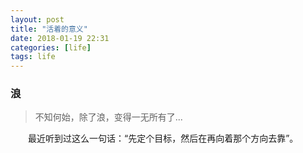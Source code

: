 ```yaml
---
layout: post
title: "活着的意义"
date: 2018-01-19 22:31
categories: [life]
tags: life
---
```


### 浪

> 不知何始，除了浪，变得一无所有了...

&emsp;&emsp;最近听到过这么一句话：“先定个目标，然后在再向着那个方向去靠”。
